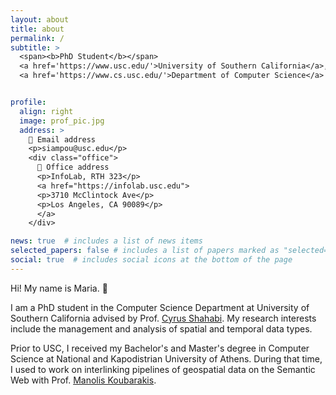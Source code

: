 ```yaml
---
layout: about
title: about
permalink: /
subtitle: >
  <span><b>PhD Student</b></span>
  <a href='https://www.usc.edu/'>University of Southern California</a>, 
  <a href='https://www.cs.usc.edu/'>Department of Computer Science</a>


profile:
  align: right
  image: prof_pic.jpg
  address: >
    📮 Email address
    <p>siampou@usc.edu</p>
    <div class="office">
      🏢 Office address
      <p>InfoLab, RTH 323</p>
      <a href="https://infolab.usc.edu">
      <p>3710 McClintock Ave</p>
      <p>Los Angeles, CA 90089</p>
      </a>
    </div>

news: true  # includes a list of news items
selected_papers: false # includes a list of papers marked as "selected={true}"
social: true  # includes social icons at the bottom of the page
---
```


Hi! My name is Maria. :wave:

I am a PhD student in the Computer Science Department at University of Southern California advised by Prof. [Cyrus Shahabi](https://infolab.usc.edu/Shahabi/index.html). My research interests include the management and analysis of spatial and temporal data types.

Prior to USC, I received my Bachelor's and Master's degree in Computer Science at National and Kapodistrian University of Athens. During that time, I used to work on interlinking pipelines of geospatial data on the Semantic Web with Prof. [Manolis Koubarakis](https://cgi.di.uoa.gr/~koubarak/).